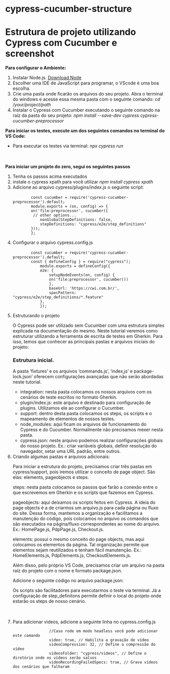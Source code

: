 # cypress-cucumber-structure
<h1>Estrutura de projeto utilizando Cypress com Cucumber e screenshot</h1>

<b>Para configurar o Ambiente:</b>
<ol>
<li>Instalar Node.js. <a href="https://nodejs.org/en/">Download Node</a></li>
<li>Escolher uma IDE de JavaScript para programar, o VScode é uma boa escolha.</li>
<li>Crie uma pasta onde ficarão os arquivos do seu projeto. Abra o terminal do windows e acesse essa mesma pasta com o seguinte comando: <i>cd /your/project/path</i></li>
<li>Instalar o Cypress com Cucumber executando o seguinte comando na raíz da pasta do seu projeto: <i>npm install --save-dev cypress cypress-cucumber-preprocessor</i></li>
</ol>
<b>Para iniciar os testes, execute um dos seguintes comandos no terminal do VS Code:</b>
<ul>
<li>Para executar os testes via terminal: <i>npx cypress run</i></li>
</ul>
<br><br>
<b>Para iniciar um projeto do zero, segui os seguintes passos</b>
<ol>
<li>Tenha os passos acima executados</li>
<li>instale o cypress xpath para você utilizar <i>npm install cypress xpath</i></li>
<li>Adicione ao arquivo cypress/plugins/index.js o seguinte script:<br>
    <code>
        const cucumber = require('cypress-cucumber-preprocessor').default;
        module.exports = (on, config) => {
        on('file:preprocessor', cucumber({
         // other options...
            nonGlobalStepDefinitions: false,
            stepDefinitions: "cypress/e2e/step_definitions"
        }));
        };
    </code>
</li>
<li>Configurar o arquivo cypress.config.js<br>
    <code>
        const cucumber = require('cypress-cucumber-preprocessor').default;
        const { defineConfig } = require("cypress");
            module.exports = defineConfig({
            e2e: {
                setupNodeEvents(on, config) {
                on('file:preprocessor', cucumber())
                },
                baseUrl: 'https://cwi.com.br/',
                specPattern: "cypress/e2e/step_definitions/*.feature"
            },
            });
    </code>

</li>
<li>Estruturando o projeto</li>
        <p>O Cypress pode ser utilizado sem Cucumber com uma estrutura simples explicada na documentação do mesmo.
            Neste tutorial veremos como estruturar utilizando a ferramenta de escrita de testes em Gherkin. Para
            isso, temos que conhecer as principais pastas e arquivos iniciais do projeto:</p>
        <h3>Estrutura inicial.</h3>
        <p>A pasta ‘fixtures’ e os arquivos ‘commands.js’, ‘index,js’ e package-lock.json’ oferecem configurações
            avançadas que não serão abordadas neste tutorial.</p>
        <ul>
            <li>integration: nesta pasta colocamos os nossos arquivos com os cenários de teste escritos no formato
                Gherkin.</li>
            <li>plugin/index.js: este arquivo é destinado para configuração de plugins. Utilizamos ele ao configurar o
                Cucumber.</li>
            <li>support: dentro desta pasta colocamos os steps, os scripts e o mapeamento de elementos de nossos
                testes.</li>
            <li>node_modules: aqui ficam os arquivos de funcionamento do Cypress e do Cucumber. Normalmente não
                precisamos mexer nesta pasta.</li>
            <li>cypress.json: neste arquivo podemos realizar configurações globais do nosso projeto. Ex.: criar
                variáveis globais, definir resolução do navegador, setar uma URL padrão, entre outros.</li>
        </ul>
        <li>Criando algumas pastas e arquivos adicionais:</li>
        <p>Para iniciar a estrutura do projeto, precisamos criar três pastas em cypress/support, pois iremos utilizar
            o conceito de page object. São elas: elements, pageobjects e steps.</p>
        <p>steps: nesta pasta colocamos os passos que farão a conexão entre o que escrevemos em Gherkin e os scripts
            que fazemos em Cypress.</p>
        <p>pageobjects: aqui deixamos os scripts feitos em Cypress. A ideia do page objects é a de criarmos um
            arquivo.js para cada página ou fluxo do site. Dessa forma, mantemos a organização e facilitamos a
            manutenção do código, pois colocamos no arquivo os comandos que são executados na página/fluxo
            correspondentes ao nome do arquivo. Ex.: HomePage.js, PdpPage.js, Checkout.js.</p>
        <p>elements: possui o mesmo conceito do page objects, mas aqui colocamos os elementos da página. Tal
            organização permite que elementos sejam reutilizados e tenham fácil manutenção. Ex.: HomeElements.js,
            PdpElements.js, CheckoutElements.js.</p>
        <p>Além disso, pelo próprio VS Code, precisamos criar um arquivo na pasta raíz do projeto com o nome e
            formato package.json.</p>
        <p>Adicione o seguinte código no arquivo package.json:</p>
        <p>Os scripts são facilitadores para executarmos o teste via terminal. Já a configuração de step_definitons
            permite definir o local do projeto onde estarão os steps de nosso cenário.</p><br><br>
        <li>Para adicionar videos, adicione a seguinte linha no cypress.config.js</li>
            <code>
                //Caso rode em modo headless você pode adicionar este comando
                video: true, // Habilita a gravação de vídeo
                videoCompression: 32, // Define a compressão do vídeo
                videosFolder: "cypress/videos", // Define o diretório onde os vídeos serão salvos
                videoRecordingFailedSpecs: true, // Grava vídeos dos cenários que falharam
            </code>
    </ol>

